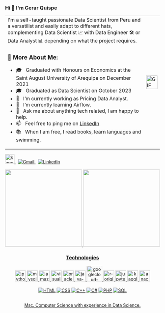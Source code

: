 ### Hi 👋 I'm Gerar Quispe
<table>
  <tr>
    <td>
      I'm a self-taught passionate Data Scientist from Peru and a versatilist and easily adapt to different hats, complementing Data Scientist 📈 with Data Engineer 🛠️ or Data Analyst 📊 depending on what the project requires.
      <h3>📖 More About Me:</h3>
      <ul>
        <li>🎓 &nbsp; Graduated with Honours on Economics at the Saint August University of Arequipa on December 2021</li>
        <li>🎓 &nbsp; Graduated as Data Scientist on October 2023</li>
        <li>🔭 &nbsp; I’m currently working as Pricing Data Analyst.</li>
        <li>🌱 &nbsp; I’m currently learning Airflow.</li>
        <li>💬 &nbsp; Ask me about anything tech related, I am happy to help.</li>
        <li>📫 &nbsp; Feel free to ping me on <a href="https://www.linkedin.com/in/gfquispe/">LinkedIn</a></li>
        <li>📚 &nbsp; When I am free, I read books, learn languages and swimming.</li>
      </ul>
    </td>
    <td>
      <img align="right" alt="GIF" src="https://chools.in/wp-content/uploads/data-science-2-1.gif" style="width: 100%; max-width: 350px;"/>
    </td>
  </tr>
</table>

<a href='https://www.kaggle.com/fryzito'>
  <img alt="kaggle" src="https://raw.githubusercontent.com/rahul-jha98/rahul-jha98/561d474902b59c7429ec22bb73e225696c27b202/assets/kaggle.svg" height='30px' target="_blank" />
</a>
&nbsp;
<a href = "mailto:gerarfrancisq@gmail.com">
  <img alt="Gmail" src="https://img.shields.io/badge/-Gmail-%23333?style=for-the-badge&logo=gmail&logoColor=white" target="_blank">
</a>
&nbsp;
<a href = "https://www.linkedin.com/in/gfquispe/">
  <img alt="LinkedIn" src="https://img.shields.io/badge/LinkedIn-0077B5?style=for-the-badge&logo=linkedin&logoColor=white" target="_blank">
</a>

<br/>
<br/>

<!--![Anurag's GitHub stats](https://github-readme-stats.vercel.app/api?username=fryzito&hide=stars&show_icons=true&rank_icon=github&show=prs_merged,prs_merged_percentage&theme=react&include_all_commits=true)-->
<div align="center">
  <a href="https://github.com/fryzito">
  <img height="250em"  src="https://github-readme-stats.vercel.app/api?username=fryzito&custom_title=Stats&hide=stars&show_icons=true&rank_icon=github&show=prs_merged,prs_merged_percentage&theme=react&include_all_commits=true"/> <img height="250em" src="https://github-readme-stats.vercel.app/api/top-langs/?username=fryzito&layout=compact&theme=react&langs_count=20"/>

### Technologies
<div style="display: inline_block;">
  <img title="Python" alt="python" width="35px" src="https://cdn.jsdelivr.net/gh/devicons/devicon/icons/python/python-original.svg" /></code>
  <img title="mysql-original" alt="mysql-original" width="35px" src="https://icongr.am/devicon/mysql-original.svg?size=128&color=currentColor" /></code>
  <img title="amazonwebservices-original" alt="amazonwebservices-original" width="35px" src="https://icongr.am/devicon/amazonwebservices-original.svg?size=128&color=currentColor" /></code>
  <img title="visualstudio-plain" alt="visualstudio-plain" width="35px" src="https://icongr.am/devicon/visualstudio-plain.svg?size=128&color=currentColor" /></code>
  <img title="oracle-original" alt="oracle-original" width="35px" src="https://icongr.am/devicon/oracle-original.svg?size=128&color=currentColorg" /></code>
  <img title="java-original" alt="java-original" width="35px" src="https://icongr.am/devicon/java-original.svg?size=128&color=currentColor" /></code>
  <img title="googlecloud-original" alt="googlecloud-original" width="50" src="https://cdn.jsdelivr.net/gh/devicons/devicon/icons/googlecloud/googlecloud-original-wordmark.svg" /></code>
  <img title="r-original" alt="r-original" width="35" src="https://cdn.jsdelivr.net/gh/devicons/devicon/icons/r/r-original.svg" /></code>                    
  <img title="jupyter-original" alt="jupyter-original" width="35" src="https://cdn.jsdelivr.net/gh/devicons/devicon/icons/jupyter/jupyter-original-wordmark.svg" /></code>
  <img title="kaggle" alt="kaggle" width="35" src="https://cdn.jsdelivr.net/gh/devicons/devicon/icons/kaggle/kaggle-original.svg" />  
  <img title="anaconda" alt="anaconda" width="35" src="https://cdn.jsdelivr.net/gh/devicons/devicon/icons/anaconda/anaconda-original.svg" /> 
</div><br/>
<div style="display: inline_block;">
  <img align="center" alt="HTML" src="https://img.shields.io/badge/HTML-239120?style=for-the-badge&logo=html5&logoColor=white"/>
  <img align="center" alt="CSS" src="https://img.shields.io/badge/CSS-239120?&style=for-the-badge&logo=css3&logoColor=white"/>
  <img align="center" alt="C++" src="https://img.shields.io/badge/C++-ED8B00?style=for-the-badge&logo=c++&logoColor=white"/>
  <img align="center" alt="C#" src="https://img.shields.io/badge/C%23-239120?style=for-the-badge&logo=c-sharp&logoColor=white"/>
  <img align="center" alt="PHP" src="https://img.shields.io/badge/PHP-777BB4?style=for-the-badge&logo=php&logoColor=white"/>
  <img align="center" alt="SQL" src="https://img.shields.io/badge/MySQL-00000F?style=for-the-badge&logo=mysql&logoColor=white"/>
</div><br/>



<!-- [![Top Langs](https://github-readme-stats.vercel.app/api/top-langs/?username=fryzito&layout=compact&theme=react&langs_count=20)](https://github.com/anuraghazra/github-readme-stats) -->
<!-- [![Harlok's WakaTime stats](https://github-readme-stats.vercel.app/api/wakatime?username=fryzito)](https://github.com/anuraghazra/github-readme-stats) -->

  
<!--[![Social](https://img.shields.io/badge/LinkedIn-0077B5?style=for-the-badge&logo=linkedin&logoColor=white)](https://www.linkedin.com/in/gfquispe/)-->

Msc. Computer Science with experience in Data Science.
